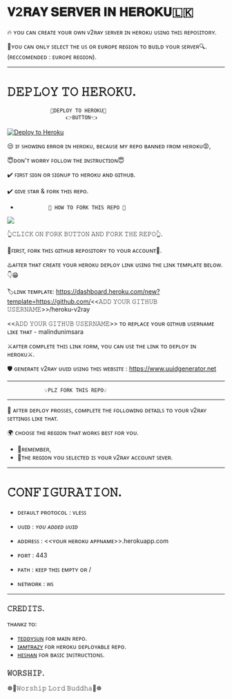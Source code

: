 # 𝐕2𝐑𝐀𝐘 𝐒𝐄𝐑𝐕𝐄𝐑 𝐈𝐍 𝐇𝐄𝐑𝐎𝐊𝐔🇱🇰

🔥 ʏᴏᴜ ᴄᴀɴ ᴄʀᴇᴀᴛᴇ ʏᴏᴜʀ ᴏᴡɴ ᴠ2ʀᴀʏ ꜱᴇʀᴠᴇʀ ɪɴ ʜᴇʀᴏᴋᴜ ᴜꜱɪɴɢ ᴛʜɪꜱ ʀᴇᴘᴏꜱɪᴛᴏʀʏ.

🔎ʏᴏᴜ ᴄᴀɴ ᴏɴʟʏ ꜱᴇʟᴇᴄᴛ ᴛʜᴇ ᴜꜱ ᴏʀ ᴇᴜʀᴏᴘᴇ ʀᴇɢɪᴏɴ ᴛᴏ ʙᴜɪʟᴅ ʏᴏᴜʀ ꜱᴇʀᴠᴇʀ🔍.
(ʀᴇᴄᴄᴏᴍᴇɴᴅᴇᴅ : ᴇᴜʀᴏᴘᴇ ʀᴇɢɪᴏɴ).      

___

# 𝙳𝙴𝙿𝙻𝙾𝚈 𝚃𝙾 𝙷𝙴𝚁𝙾𝙺𝚄.

                  🔮𝙳𝙴𝙿𝙻𝙾𝚈 𝚃𝙾 𝙷𝙴𝚁𝙾𝙺𝚄🔮   
                       👉𝙱𝚄𝚃𝚃𝙾𝙽👈

<p><a href="https://dashboard.heroku.com/new?template=https://github.com/malindunimsara/heroku-v2ray"> <img src="https://www.herokucdn.com/deploy/button.svg" alt="Deploy to Heroku" /></a></p>

😒 ɪꜰ ꜱʜᴏᴡɪɴɢ ᴇʀʀᴏʀ ɪɴ ʜᴇʀᴏᴋᴜ, ʙᴇᴄᴀᴜꜱᴇ ᴍʏ ʀᴇᴘᴏ ʙᴀɴɴᴇᴅ ꜰʀᴏᴍ ʜᴇʀᴏᴋᴜ😡,

😇ᴅᴏɴ'ᴛ ᴡᴏʀʀʏ ꜰᴏʟʟᴏᴡ ᴛʜᴇ ɪɴꜱᴛʀᴜᴄᴛɪᴏɴ😇

✔️ ꜰɪʀꜱᴛ ꜱɪɢɴ ᴏʀ ꜱɪɢɴᴜᴘ ᴛᴏ ʜᴇʀᴏᴋᴜ ᴀɴᴅ ɢɪᴛʜᴜʙ.

✔️ ɢɪᴠᴇ ꜱᴛᴀʀ & ꜰᴏʀᴋ ᴛʜɪꜱ ʀᴇᴘᴏ.

-               🔴 𝙷𝙾𝚆 𝚃𝙾 𝙵𝙾𝚁𝙺 𝚃𝙷𝙸𝚂 𝚁𝙴𝙿𝙾 🔴
         
<p><a href="https://github.com/malindunimsara/heroku-v2ray"> <img src="https://telegra.ph/file/9f4431e0ae7c8ebd87228.jpg" /></a></p>

👆𝙲𝙻𝙸𝙲𝙺 𝙾𝙽 𝙵𝙾𝚁𝙺 𝙱𝚄𝚃𝚃𝙾𝙽 𝙰𝙽𝙳 𝙵𝙾𝚁𝙺 𝚃𝙷𝙴 𝚁𝙴𝙿𝙾👆.

🔐ꜰɪʀꜱᴛ, ꜰᴏʀᴋ ᴛʜɪꜱ ɢɪᴛʜᴜʙ ʀᴇᴘᴏꜱɪᴛᴏʀʏ ᴛᴏ ʏᴏᴜʀ ᴀᴄᴄᴏᴜɴᴛ🔐.

♨️ᴀꜰᴛᴇʀ ᴛʜᴀᴛ ᴄʀᴇᴀᴛᴇ ʏᴏᴜʀ ʜᴇʀᴏᴋᴜ ᴅᴇᴘʟᴏʏ ʟɪɴᴋ ᴜꜱɪɴɢ ᴛʜᴇ ʟɪɴᴋ ᴛᴇᴍᴘʟᴀᴛᴇ ʙᴇʟᴏᴡ. 👇😁

🏷️ʟɪɴᴋ ᴛᴇᴍᴘʟᴀᴛᴇ:  https://dashboard.heroku.com/new?template=https://github.com/<<𝙰𝙳𝙳 𝚈𝙾𝚄𝚁 𝙶𝙸𝚃𝙷𝚄𝙱 𝚄𝚂𝙴𝚁𝙽𝙰𝙼𝙴>>/heroku-v2ray

<<𝙰𝙳𝙳 𝚈𝙾𝚄𝚁 𝙶𝙸𝚃𝙷𝚄𝙱 𝚄𝚂𝙴𝚁𝙽𝙰𝙼𝙴>> ᴛᴏ ʀᴇᴘʟᴀᴄᴇ ʏᴏᴜʀ ɢɪᴛʜᴜʙ ᴜꜱᴇʀɴᴀᴍᴇ ʟɪᴋᴇ ᴛʜᴀᴛ - malindunimsara

⚔️ᴀꜰᴛᴇʀ ᴄᴏᴍᴘʟᴇᴛᴇ ᴛʜɪꜱ ʟɪɴᴋ ꜰᴏʀᴍ, ʏᴏᴜ ᴄᴀɴ ᴜꜱᴇ ᴛʜᴇ ʟɪɴᴋ ᴛᴏ ᴅᴇᴘʟᴏʏ ɪɴ ʜᴇʀᴏᴋᴜ⚔️.

🛡️ ɢᴇɴᴇʀᴀᴛᴇ ᴠ2ʀᴀʏ ᴜᴜɪᴅ ᴜꜱɪɴɢ ᴛʜɪꜱ ᴡᴇʙꜱɪᴛᴇ : https://www.uuidgenerator.net
___

                💡️𝙿𝙻𝚉 𝙵𝙾𝚁𝙺 𝚃𝙷𝙸𝚂 𝚁𝙴𝙿𝙾💡️
___

🎯 ᴀꜰᴛᴇʀ ᴅᴇᴘʟᴏʏ ᴘʀᴏꜱꜱᴇꜱ, ᴄᴏᴍᴘʟᴇᴛᴇ ᴛʜᴇ ꜰᴏʟʟᴏᴡɪɴɢ ᴅᴇᴛᴀɪʟꜱ ᴛᴏ ʏᴏᴜʀ ᴠ2ʀᴀʏ ꜱᴇᴛᴛɪɴɢꜱ ʟɪᴋᴇ ᴛʜᴀᴛ.

🌍 ᴄʜᴏᴏꜱᴇ ᴛʜᴇ ʀᴇɢɪᴏɴ ᴛʜᴀᴛ ᴡᴏʀᴋꜱ ʙᴇꜱᴛ ꜰᴏʀ ʏᴏᴜ.
   - 🔸ʀᴇᴍᴇᴍʙᴇʀ,
   - 🔹ᴛʜᴇ ʀᴇɢɪᴏɴ ʏᴏᴜ ꜱᴇʟᴇᴄᴛᴇᴅ ɪꜱ ʏᴏᴜʀ ᴠ2ʀᴀʏ ᴀᴄᴄᴏᴜɴᴛ ꜱᴇᴠᴇʀ.

___

# 𝙲𝙾𝙽𝙵𝙸𝙶𝚄𝚁𝙰𝚃𝙸𝙾𝙽.

- ᴅᴇꜰᴀᴜʟᴛ ᴘʀᴏᴛᴏᴄᴏʟ : ᴠʟᴇꜱꜱ

- ᴜᴜɪᴅ : *ʏᴏᴜ ᴀᴅᴅᴇᴅ ᴜᴜɪᴅ*

- ᴀᴅᴅʀᴇꜱꜱ : <<ʏᴏᴜʀ ʜᴇʀᴏᴋᴜ ᴀᴘᴘɴᴀᴍᴇ>>.herokuapp.com

- ᴘᴏʀᴛ : 443

- ᴘᴀᴛʜ : ᴋᴇᴇᴘ ᴛʜɪꜱ ᴇᴍᴘᴛʏ ᴏʀ / 

- ɴᴇᴛᴡᴏʀᴋ : ᴡꜱ 
___

### 𝙲𝚁𝙴𝙳𝙸𝚃𝚂.
ᴛʜᴀɴᴋᴢ ᴛᴏ:
- [ᴛᴇᴅᴅʏꜱᴜɴ](https://github.com/teddysun) ꜰᴏʀ ᴍᴀɪɴ ʀᴇᴘᴏ.
- [ɪᴀᴍᴛʀᴀᴢʏ](https://github.com/iamtrazy) ꜰᴏʀ ʜᴇʀᴏᴋᴜ ᴅᴇᴘʟᴏʏᴀʙʟᴇ ʀᴇᴘᴏ.
- [ʜᴇꜱʜᴀɴ](https://github.com/heshan2) ꜰᴏʀ ʙᴀꜱɪᴄ ɪɴꜱᴛʀᴜᴄᴛɪᴏɴꜱ.

### 𝚆𝙾𝚁𝚂𝙷𝙸𝙿.

  ☸️🙏𝚆𝚘𝚛𝚜𝚑𝚒𝚙 𝙻𝚘𝚛𝚍 𝙱𝚞𝚍𝚍𝚑𝚊🙏☸️
